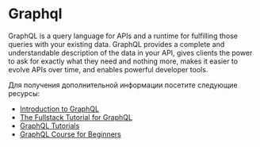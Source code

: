 # Graphql

GraphQL is a query language for APIs and a runtime for fulfilling those queries with your existing data. GraphQL provides a complete and understandable description of the data in your API, gives clients the power to ask for exactly what they need and nothing more, makes it easier to evolve APIs over time, and enables powerful developer tools.

Для получения дополнительной информации посетите следующие ресурсы:

- [Introduction to GraphQL](https://graphql.org/learn/)
- [The Fullstack Tutorial for GraphQL](https://www.howtographql.com/)
- [GraphQL Tutorials](https://odyssey.apollographql.com/)
- [GraphQL Course for Beginners](https://www.youtube.com/watch?v=ed8SzALpx1Q)
